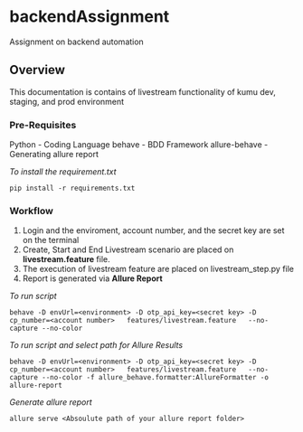 # backendAssignment
Assignment on backend automation


## Overview
This documentation is contains of livestream functionality of kumu dev, staging, and prod environment
### Pre-Requisites
Python - Coding Language
behave - BDD Framework
allure-behave - Generating allure report


*To install the requirement.txt*
    
    pip install -r requirements.txt


###  Workflow
1. Login and the enviroment, account number, and the secret key are set on the terminal
2. Create, Start and End Livestream scenario are placed on **livestream.feature** file.
3. The execution of livestream feature are placed on livestream_step.py file
4. Report is generated via **Allure Report**

*To run script* 

    behave -D envUrl=<environment> -D otp_api_key=<secret key> -D cp_number=<account number>   features/livestream.feature   --no-capture --no-color


*To run script and select path for Allure Results*

    behave -D envUrl=<environment> -D otp_api_key=<secret key> -D cp_number=<account number>   features/livestream.feature   --no-capture --no-color -f allure_behave.formatter:AllureFormatter -o allure-report


*Generate allure report*

    allure serve <Absoulute path of your allure report folder> 